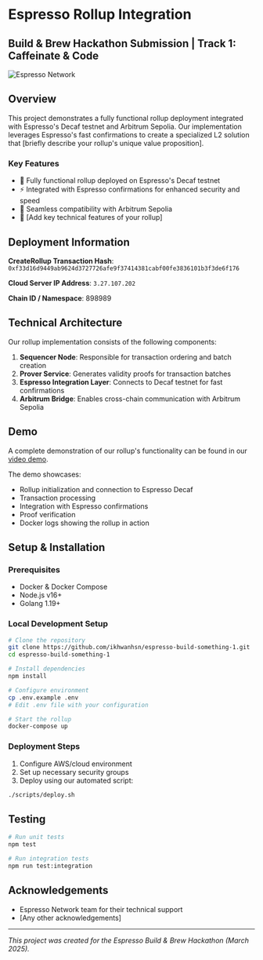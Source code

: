 # Espresso Rollup Integration

## Build & Brew Hackathon Submission | Track 1: Caffeinate & Code

![Espresso Network](https://cdn.dorahacks.io/static/files/195461b26b9dc69f277e97948ecac51a.jpg)

## Overview

This project demonstrates a fully functional rollup deployment integrated with Espresso's Decaf testnet and Arbitrum Sepolia. Our implementation leverages Espresso's fast confirmations to create a specialized L2 solution that [briefly describe your rollup's unique value proposition].

### Key Features

- 🚀 Fully functional rollup deployed on Espresso's Decaf testnet
- ⚡ Integrated with Espresso confirmations for enhanced security and speed
- 🔄 Seamless compatibility with Arbitrum Sepolia
- 🔐 [Add key technical features of your rollup]

## Deployment Information

**CreateRollup Transaction Hash**: `0xf33d16d9449ab9624d3727726afe9f37414381cabf00fe3836101b3f3de6f176`

**Cloud Server IP Address**: `3.27.107.202`

**Chain ID / Namespace**: 898989

## Technical Architecture

Our rollup implementation consists of the following components:

1. **Sequencer Node**: Responsible for transaction ordering and batch creation
2. **Prover Service**: Generates validity proofs for transaction batches
3. **Espresso Integration Layer**: Connects to Decaf testnet for fast confirmations
4. **Arbitrum Bridge**: Enables cross-chain communication with Arbitrum Sepolia

## Demo

A complete demonstration of our rollup's functionality can be found in our [video demo](https://youtu.be/PGIDwCzqDxs).

The demo showcases:
- Rollup initialization and connection to Espresso Decaf
- Transaction processing
- Integration with Espresso confirmations
- Proof verification
- Docker logs showing the rollup in action

## Setup & Installation

### Prerequisites

- Docker & Docker Compose
- Node.js v16+
- Golang 1.19+

### Local Development Setup

```bash
# Clone the repository
git clone https://github.com/ikhwanhsn/espresso-build-something-1.git
cd espresso-build-something-1

# Install dependencies
npm install

# Configure environment
cp .env.example .env
# Edit .env file with your configuration

# Start the rollup
docker-compose up
```

### Deployment Steps

1. Configure AWS/cloud environment
2. Set up necessary security groups
3. Deploy using our automated script:

```bash
./scripts/deploy.sh
```

## Testing

```bash
# Run unit tests
npm test

# Run integration tests
npm run test:integration
```

## Acknowledgements

- Espresso Network team for their technical support
- [Any other acknowledgements]

---

*This project was created for the Espresso Build & Brew Hackathon (March 2025).*
